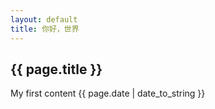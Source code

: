```yaml
---
layout: default
title: 你好，世界
---
```


## {{ page.title }}
My first content
{{ page.date | date_to_string }}

